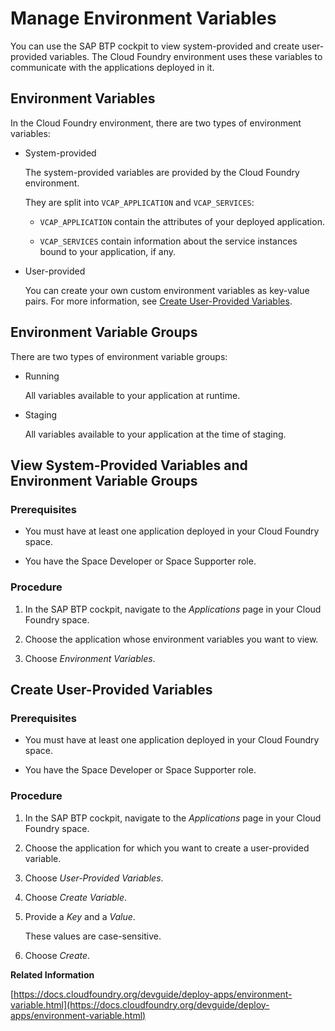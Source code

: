 <!-- loio9984a29f721e4981ad6a0b0b0cb6b868 -->

# Manage Environment Variables

You can use the SAP BTP cockpit to view system-provided and create user-provided variables. The Cloud Foundry environment uses these variables to communicate with the applications deployed in it.



<a name="loio9984a29f721e4981ad6a0b0b0cb6b868__section_f1g_f3f_32c"/>

## Environment Variables

In the Cloud Foundry environment, there are two types of environment variables:

-   System-provided

    The system-provided variables are provided by the Cloud Foundry environment.

    They are split into `VCAP_APPLICATION` and `VCAP_SERVICES`:

    -   `VCAP_APPLICATION` contain the attributes of your deployed application.

    -   `VCAP_SERVICES` contain information about the service instances bound to your application, if any.


-   User-provided

    You can create your own custom environment variables as key-value pairs. For more information, see [Create User-Provided Variables](manage-environment-variables-9984a29.md#loio9984a29f721e4981ad6a0b0b0cb6b868__section_wgl_w3f_32c).




<a name="loio9984a29f721e4981ad6a0b0b0cb6b868__section_y4c_svs_32c"/>

## Environment Variable Groups

There are two types of environment variable groups:

-   Running

    All variables available to your application at runtime.

-   Staging

    All variables available to your application at the time of staging.




<a name="loio9984a29f721e4981ad6a0b0b0cb6b868__section_s3r_v3f_32c"/>

## View System-Provided Variables and Environment Variable Groups



### Prerequisites

-   You must have at least one application deployed in your Cloud Foundry space.

-   You have the Space Developer or Space Supporter role.




### Procedure

1.  In the SAP BTP cockpit, navigate to the *Applications* page in your Cloud Foundry space.

2.  Choose the application whose environment variables you want to view.

3.  Choose *Environment Variables*.




<a name="loio9984a29f721e4981ad6a0b0b0cb6b868__section_wgl_w3f_32c"/>

## Create User-Provided Variables



### Prerequisites

-   You must have at least one application deployed in your Cloud Foundry space.

-   You have the Space Developer or Space Supporter role.




### Procedure

1.  In the SAP BTP cockpit, navigate to the *Applications* page in your Cloud Foundry space.

2.  Choose the application for which you want to create a user-provided variable.

3.  Choose *User-Provided Variables*.

4.  Choose *Create Variable*.

5.  Provide a *Key* and a *Value*.

    These values are case-sensitive.

6.  Choose *Create*.


**Related Information**  


[https://docs.cloudfoundry.org/devguide/deploy-apps/environment-variable.html](https://docs.cloudfoundry.org/devguide/deploy-apps/environment-variable.html)

